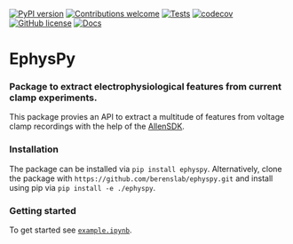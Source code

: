<!-- [![DOI]()]() -->
[![PyPI version](https://badge.fury.io/py/ephyspy.svg)](https://badge.fury.io/py/ephyspy)
[![Contributions welcome](https://img.shields.io/badge/contributions-welcome-brightgreen.svg?style=flat)](https://github.com/berenslab/ephyspy/blob/main/CONTRIBUTING.md)
[![Tests](https://github.com/berenslab/ephyspy/workflows/Tests/badge.svg?branch=main)](https://github.com/berenslab/ephyspy/actions)
[![codecov](https://codecov.io/gh/berenslab/ephyspy/branch/main/graph/badge.svg)](https://codecov.io/gh/berenslab/ephyspy)
[![GitHub license](https://img.shields.io/github/license/berenslab/ephyspy)](https://github.com/berenslab/ephyspy/blob/main/LICENSE.txt)
[![Docs](https://readthedocs.org/projects/ephyspy)](https://ephyspy.readthedocs.io)

# EphysPy

### Package to extract electrophysiological features from current clamp experiments.

This package provies an API to extract a multitude of features from voltage clamp recordings with the help of the [AllenSDK](https://allensdk.readthedocs.io/en/latest/allensdk.ephys.html). 

### Installation
The package can be installed via `pip install ephyspy`.
Alternatively, clone the package with `https://github.com/berenslab/ephyspy.git` and install using pip via `pip install -e ./ephyspy`.

### Getting started
To get started see [`example.ipynb`](https://github.com/berenslab/ephyspy/blob/main/example.ipynb).
